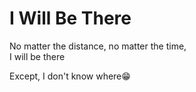 # I Will Be There

No matter the distance, no matter the time,  
I will be there

Except, I don't know where😁
